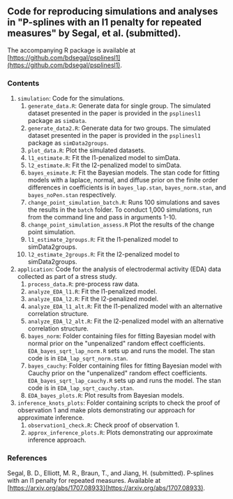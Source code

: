 ## Code for reproducing simulations and analyses in "P-splines with an l1 penalty for repeated measures" by Segal, et al. (submitted).

The accompanying R package is available at [https://github.com/bdsegal/psplinesl1](https://github.com/bdsegal/psplinesl1).

### Contents

1. `simulation`: Code for the simulations.
    1. `generate_data.R`: Generate data for single group. The simulated dataset presented in the paper is provided in the `psplinesl1` package as `simData`.
    2. `generate_data2.R`: Generate data for two groups. The simulated dataset presented in the paper is provided in the `psplinesl1` package as `simData2groups`.
    3. `plot_data.R`: Plot the simulated datasets.
    4. `l1_estimate.R`: Fit the l1-penalized model to simData.
    5. `l2_estimate.R`: Fit the l2-penalized model to simData.
    6. `bayes_esimate.R`: Fit the Bayesian models. The stan code for fitting models with a laplace, normal, and diffuse prior on the finite order differences in coefficients is in `bayes_lap.stan`, `bayes_norm.stan`, and `bayes_noPen.stan` respectively.
    7. `change_point_simulation_batch.R`: Runs 100 simulations and saves the results in the `batch` folder. To conduct 1,000 simulations, run from the command line and pass in arguments 1-10.
    8. `change_point_simulation_assess.R` Plot the results of the change point simulation.
    9. `l1_estimate_2groups.R`: Fit the l1-penalized model to simData2groups.
    10. `l2_estimate_2groups.R`: Fit the l2-penalized model to simData2groups.
2. `application`: Code for the analysis of electrodermal activity (EDA) data collected as part of a stress study.
    1. `process_data.R`: pre-process raw data.
    2. `analyze_EDA_l1.R`: Fit the l1-penalized model.
    3. `analyze_EDA_l2.R`: Fit the l2-penalized model.
    4. `analyze_EDA_l1_alt.R`: Fit the l1-penalized model with an alternative correlation structure.
    5. `analyze_EDA_l2_alt.R`: Fit the l2-penalized model with an alternative correlation structure.
    6. `bayes_norm`: Folder containing files for fitting Bayesian model with normal prior on the "unpenalized" random effect coefficients. `EDA_bayes_sqrt_lap_norm.R` sets up and runs the model. The stan code is in `EDA_lap_sqrt_norm.stan`.
    7. `bayes_cauchy`: Folder containing files for fitting Bayesian model with Cauchy prior on the "unpenalized" random effect coefficients. `EDA_bayes_sqrt_lap_cauchy.R` sets up and runs the model. The stan code is in `EDA_lap_sqrt_cauchy.stan`.
    8. `EDA_bayes_plots.R`: Plot results from Bayesian models.
3. `inference_knots_plots`: Folder containing scripts to check the proof of observation 1 and make plots demonstrating our approach for approximate inference.
    1. `observation1_check.R`: Check proof of observation 1.
    2. `approx_inference_plots.R`: Plots demonstrating our approximate inference approach.

### References
Segal, B. D., Elliott, M. R., Braun, T., and Jiang, H. (submitted). P-splines with an l1 penalty for repeated measures. Available at [https://arxiv.org/abs/1707.08933](https://arxiv.org/abs/1707.08933).
